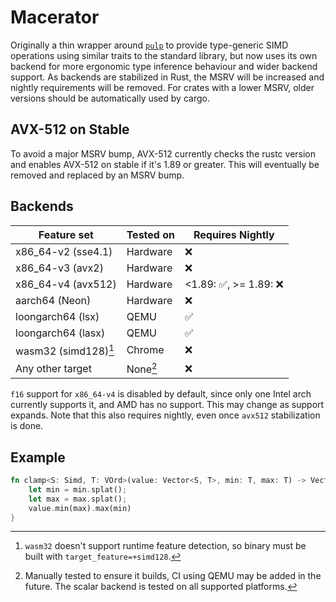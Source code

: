 # Macerator

Originally a thin wrapper around [`pulp`](https://github.com/sarah-quinones/pulp) to provide type-generic SIMD
operations using similar traits to the standard library, but now uses its own backend for more ergonomic
type inference behaviour and wider backend support. As backends are stabilized in Rust, the MSRV will
be increased and nightly requirements will be removed. For crates with a lower MSRV, older versions
should be automatically used by cargo.

## AVX-512 on Stable

To avoid a major MSRV bump, AVX-512 currently checks the rustc version and enables AVX-512 on stable
if it's 1.89 or greater. This will eventually be removed and replaced by an MSRV bump.

## Backends

| Feature set          | Tested on | Requires Nightly |
| -------------------- | --------- | ---------------- |
| x86_64-v2 (sse4.1)   | Hardware  | ❌                |
| x86_64-v3 (avx2)     | Hardware  | ❌                |
| x86_64-v4 (avx512)   | Hardware  | <1.89: ✅, >= 1.89: ❌ |
| aarch64 (Neon)       | Hardware  | ❌                |
| loongarch64 (lsx)    | QEMU      | ✅                |
| loongarch64 (lasx)   | QEMU      | ✅                |
| wasm32 (simd128)[^1] | Chrome    | ❌                |
| Any other target     | None[^2]  | ❌                |

[^1]: `wasm32` doesn't support runtime feature detection, so binary must be built
with `target_feature=+simd128`.
[^2]: Manually tested to ensure it builds, CI using QEMU may be added in the future. The scalar
backend is tested on all supported platforms.

`f16` support for `x86_64-v4` is disabled by default, since only one
Intel arch currently supports it, and AMD has no support. This may change as support expands. Note
that this also requires nightly, even once `avx512` stabilization is done.

## Example

```rust
fn clamp<S: Simd, T: VOrd>(value: Vector<S, T>, min: T, max: T) -> Vector<S, T> {
    let min = min.splat();
    let max = max.splat();
    value.min(max).max(min)
}
```
